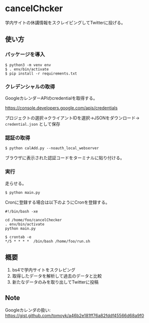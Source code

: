 # cancelChcker

学内サイトの休講情報をスクレイピングしてTwitterに投げる。

## 使い方

### パッケージを導入

```
$ python3 -m venv env
$ . env/bin/activate
$ pip install -r requirements.txt
```

### クレデンシャルの取得

GoogleカレンダーAPIのcredentialを取得する。

https://console.developers.google.com/apis/credentials

プロジェクトの選択→クライアントIDを選択→JSONをダウンロード→ `credential.json` として保存

### 認証の取得

```
$ python calAdd.py --noauth_local_webserver
```

ブラウザに表示された認証コードをターミナルに貼り付ける。

### 実行

走らせる。

```
$ python main.py
```

Cronに登録する場合は以下のようにCronを登録する。

```
#!/bin/bash -xe

cd /home/foo/cancelChecker
. env/bin/activate
python main.py
```

```
$ crontab -e
*/5 * * * *  /bin/bash /home/foo/run.sh                                          
```

## 概要

1. bs4で学内サイトをスクレピング
1. 取得したデータを解析して過去のデータと比較
1. 新たなデータのみを取り出してTwitterに投稿

## Note

Googleカレンダの扱い: 
https://gist.github.com/tomoyk/a46b2e181ff76a82fddf45566d68a9f0
